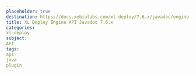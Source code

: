 ```yaml
---
placeholder: true
destination: https://docs.xebialabs.com/xl-deploy/7.6.x/javadoc/engine-api/index.html
title: XL Deploy Engine API Javadoc 7.6.x
categories:
xl-deploy
subject:
API
tags:
api
java
plugin
---
```

